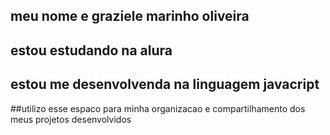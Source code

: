 ## meu nome e graziele marinho oliveira 
## estou estudando na alura 
## estou me desenvolvenda na linguagem javacript  
##utilizo esse espaco para  minha organizacao e compartilhamento dos meus projetos desenvolvidos
<!--   
**grazimarinho/grazimarinho** is a ✨ _special_ ✨ repository because its `README.md` (this file) appears on your GitHub profile.

Here are some ideas to get you started:

- 🔭 I’m currently working on ...
- 🌱 I’m currently learning ...
- 👯 I’m looking to collaborate on ...
- 🤔 I’m looking for help with ...
- 💬 Ask me about ...
- 📫 How to reach me: ...
- 😄 Pronouns: ...
- ⚡ Fun fact: ...
-->

